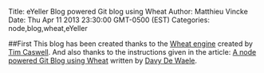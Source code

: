 Title: eYeller Blog powered Git blog using Wheat
Author: Matthieu Vincke
Date: Thu Apr 11 2013 23:30:00 GMT-0500 (EST)
Categories: node,blog,wheat,eYeller

##First
This blog has been created thanks to the <a href="https://github.com/creationix/wheat/" target="_blank">Wheat engine</a> created by [Tim Caswell](https://twitter.com/creationix).
And also thanks to the instructions given in the article:
<a href="http://blog.davydewaele.be/" target="_blank">A node powered Git Blog using Wheat</a> written by [Davy De Waele](https://twitter.com/ddewaele).
